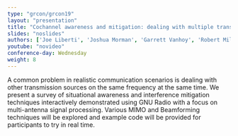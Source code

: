 ```yaml
---
type: "grcon/grcon19"
layout: "presentation"
title: "Cochannel awareness and mitigation: dealing with multiple transmission sources in the environment"
slides: "noslides"
authors: ['Joe Liberti', 'Joshua Morman', 'Garrett Vanhoy', 'Robert Miller']
youtube: "novideo"
conference-day: Wednesday
weight: 8
---
```

A common problem in realistic communication scenarios is dealing with other transmission sources on the same frequency at the same time.  We present a survey of situational awareness and interference mitigation techniques interactively demonstrated using GNU Radio with a focus on multi-antenna signal processing.  Various MIMO and Beamforming techniques will be explored and example code will be provided for participants to try in real time.